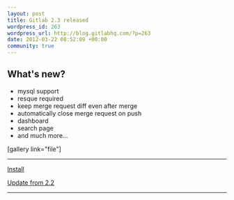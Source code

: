 ```yaml
--- 
layout: post
title: Gitlab 2.3 released
wordpress_id: 263
wordpress_url: http://blog.gitlabhq.com/?p=263
date: 2012-03-22 08:52:09 +00:00
community: true
---
```

<h2>What's new?</h2>
<ul>
	<li>mysql support</li>
	<li>resque required</li>
	<li>keep merge request diff even after merge</li>
	<li>automatically close merge request on push</li>
	<li>dashboard</li>
	<li>search page</li>
        <li>and much more...</li>
</ul>

[gallery link="file"]

<hr/>

<a href="https://github.com/gitlabhq/gitlabhq/blob/stable/doc/installation.md" title="Install">Install</a>

<a href="https://github.com/gitlabhq/gitlabhq/wiki/From-2.2-to-2.3" title="Update from 2.2">Update from 2.2</a>

<hr/>
